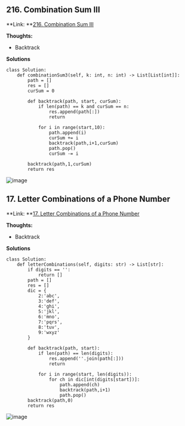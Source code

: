 ## 216. Combination Sum III ##

**Link: **[216. Combination Sum III](https://leetcode.com/problems/combination-sum-iii/description/)

**Thoughts:**
  - Backtrack


**Solutions**
```
class Solution:
    def combinationSum3(self, k: int, n: int) -> List[List[int]]:
        path = []
        res = []
        curSum = 0

        def backtrack(path, start, curSum):
            if len(path) == k and curSum == n:
                res.append(path[:])
                return
            
            for i in range(start,10):
                path.append(i)
                curSum += i
                backtrack(path,i+1,curSum)
                path.pop()
                curSum -= i
        
        backtrack(path,1,curSum)
        return res
```
![image](https://user-images.githubusercontent.com/69004164/210157450-2983f810-e571-43b6-8632-e16bd7b8b0db.png)


## 17. Letter Combinations of a Phone Number ##

**Link: **[17. Letter Combinations of a Phone Number](https://leetcode.com/problems/letter-combinations-of-a-phone-number/description/)

**Thoughts:**
  - Backtrack


**Solutions**
```
class Solution:
    def letterCombinations(self, digits: str) -> List[str]:
        if digits == '':
            return []
        path = []
        res = []
        dic = {
            2:'abc',
            3:'def',
            4:'ghi',
            5:'jkl',
            6:'mno',
            7:'pqrs',
            8:'tuv',
            9:'wxyz'
        }

        def backtrack(path, start):
            if len(path) == len(digits):
                res.append(''.join(path[:]))
                return
            
            for i in range(start, len(digits)):
                for ch in dic[int(digits[start])]:
                    path.append(ch)
                    backtrack(path,i+1)
                    path.pop()
        backtrack(path,0)
        return res
```
![image](https://user-images.githubusercontent.com/69004164/210158034-05e838d7-35c8-4396-8fc1-fc959b2eed41.png)
